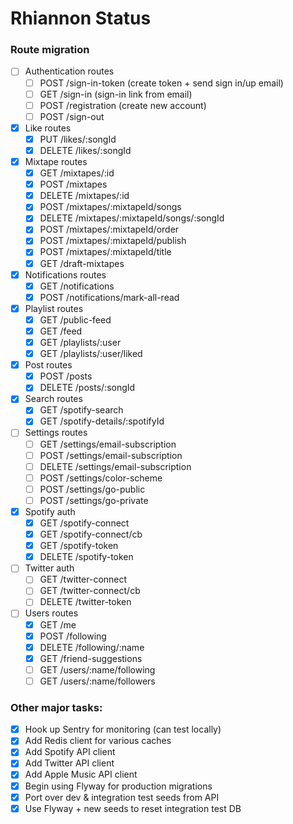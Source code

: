 # Rhiannon Status

### Route migration

* [ ] Authentication routes
  * [ ] POST /sign-in-token (create token + send sign in/up email)
  * [ ] GET /sign-in (sign-in link from email)
  * [ ] POST /registration (create new account)
  * [ ] POST /sign-out

* [X] Like routes
  * [X] PUT /likes/:songId
  * [X] DELETE /likes/:songId

* [x] Mixtape routes
  * [X] GET /mixtapes/:id
  * [X] POST /mixtapes
  * [X] DELETE /mixtapes/:id
  * [X] POST /mixtapes/:mixtapeId/songs
  * [X] DELETE /mixtapes/:mixtapeId/songs/:songId
  * [X] POST /mixtapes/:mixtapeId/order
  * [X] POST /mixtapes/:mixtapeId/publish
  * [X] POST /mixtapes/:mixtapeId/title
  * [x] GET /draft-mixtapes

* [X] Notifications routes
  * [X] GET /notifications
  * [X] POST /notifications/mark-all-read

* [x] Playlist routes
  * [X] GET /public-feed
  * [X] GET /feed
  * [X] GET /playlists/:user
  * [X] GET /playlists/:user/liked

* [x] Post routes
  * [X] POST /posts
  * [x] DELETE /posts/:songId

* [x] Search routes
  * [X] GET /spotify-search
  * [X] GET /spotify-details/:spotifyId

* [ ] Settings routes
  * [ ] GET /settings/email-subscription
  * [ ] POST /settings/email-subscription
  * [ ] DELETE /settings/email-subscription
  * [ ] POST /settings/color-scheme
  * [ ] POST /settings/go-public
  * [ ] POST /settings/go-private

* [x] Spotify auth
  * [x] GET /spotify-connect
  * [x] GET /spotify-connect/cb
  * [x] GET /spotify-token
  * [x] DELETE /spotify-token

* [ ] Twitter auth
  * [ ] GET /twitter-connect
  * [ ] GET /twitter-connect/cb
  * [ ] DELETE /twitter-token

* [ ] Users routes
  * [x] GET /me
  * [X] POST /following
  * [X] DELETE /following/:name
  * [x] GET /friend-suggestions
  * [ ] GET /users/:name/following
  * [ ] GET /users/:name/followers

### Other major tasks:

* [x] Hook up Sentry for monitoring (can test locally)
* [X] Add Redis client for various caches
* [X] Add Spotify API client
* [x] Add Twitter API client
* [X] Add Apple Music API client
* [X] Begin using Flyway for production migrations
* [X] Port over dev & integration test seeds from API
* [X] Use Flyway + new seeds to reset integration test DB
